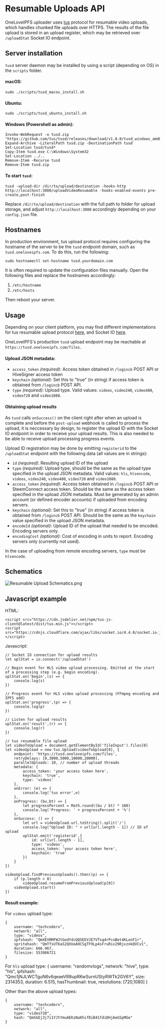 # Resumable Uploads API

OneLoveIPFS uploader uses [tus](https://tus.io) protocol for resumable video uploads, which handles chunked file uploads over HTTPS. The results of the file upload is stored in an upload register, which may be retrieved over `/uploadStat` Socket IO endpoint.

## Server installation

`tusd` server daemon may be installed by using a script (depending on OS) in the `scripts` folder.

#### macOS:
```
sudo ./scripts/tusd_macos_install.sh
```

#### Ubuntu:
```
sudo ./scripts/tusd_ubuntu_install.sh
```

#### Windows (Powershell as admin):
```
Invoke-WebRequest -o tusd.zip "https://github.com/tus/tusd/releases/download/v1.8.0/tusd_windows_amd64.zip"
Expand-Archive -LiteralPath tusd.zip -DestinationPath tusd
Set-Location tusd/tusd*
Copy-Item tusd.exe C:\Windows\System32
Set-Location ../..
Remove-Item -Recurse tusd
Remove-Item tusd.zip
```

#### To start `tusd`:
```
tusd -upload-dir /dir/to/upload/destination -hooks-http http://localhost:3000/uploadVideoResumable -hooks-enabled-events pre-create,post-finish
```
Replace `/dir/to/upload/destination` with the full path to folder for upload storage, and adjust `http://localhost:3000` accordingly depending on your `config.json` file.

## Hostnames

In production environment, tus upload protocol requires configuring the hostname of the server to be the `tusd` endpoint domain, such as `tusd.oneloveipfs.com`. To do this, run the following:

```
sudo hostnamectl set-hostname tusd.yourdomain.com
```

It is often required to update the configuration files manually. Open the following files and replace the hostnames accordingly:

1. `/etc/hostname`
2. `/etc/hosts`

Then reboot your server.

## Usage

Depending on your client platform, you may find different implementations for tus resumable upload protocol [here](https://tus.io/implementations.html), and Socket IO [here](https://socket.io/docs).

OneLoveIPFS's production `tusd` upload endpoint may be reachable at `https://tusd.oneloveipfs.com/files`.

#### Upload JSON metadata:
* `access_token` *(required)*: Access token obtained in `/logincb` POST API or HiveSigner access token
* `keychain` *(optional)*: Set this to "true" (in string) if access token is obtained from `/logincb` POST API.
* `type` *(required)*: Upload type. Valid values: `videos`, `video240`, `video480`, `video720` and `video1080`.

#### Obtaining upload results

As `tusd` calls `onSuccess()` on the client right after when an upload is complete and before the `post-upload` webhook is called to process the upload, it is neccessary by design, to register the upload ID with the Socket IO endpoint in order to receive your upload results. This is also needed to be able to receive upload processing progress events.

Upload ID registration may be done by emitting `registerid` to the `/uploadStat` endpoint with the following data (all values are in strings):

* `id` *(required)*: Resulting upload ID of the upload
* `type` *(required)*: Upload type, should be the same as the upload type specified in the upload JSON metadata. Valid values: `hls`, `hlsencode`, `videos`, `video240`, `video480`, `video720` and `video1080`.
* `access_token` *(required)*: Access token obtained in `/logincb` POST API or SteemConnect access token. Should be the same as the access token specified in the upload JSON metadata. Must be generated by an admin account (or defined encoder accounts) if uploaded from encoding servers.
* `keychain` *(optional)*: Set this to "true" (in string) if access token is obtained from `/logincb` POST API. Should be the same as the `keychain` value specified in the upload JSON metadata.
* `encodeId` *(optional)*: Upload ID of the upload that needed to be encoded. Encoding servers only.
* `encodingCost` *(optional)*: Cost of encoding in units to report. Encoding servers only (currently not used).

In the case of uploading from remote encoding servers, `type` must be `hlsencode`.

## Schematics

![Resumable Upload Schematics.png](https://video.oneloveipfs.com/ipfs/QmUGZtd9aEEdadRUdXTqhDvrer3hUMptdVsVH8ybEGbQCi)

## Javascript example

HTML:
```
<script src="https://cdn.jsdelivr.net/npm/tus-js-client@latest/dist/tus.min.js"></script>
<script src="https://cdnjs.cloudflare.com/ajax/libs/socket.io/4.4.0/socket.io.js"></script>
```

Javascript:
```
// Socket IO connection for upload results
let uplStat = io.connect('/uploadStat')

// Begin event for HLS video upload processing. Emitted at the start of a processing step (e.g. begin encoding).
uplStat.on('begin',(s) => {
    console.log(s)
})

// Progress event for HLS video upload processing (FFmpeg encoding and IPFS add)
uplStat.on('progress',(p) => {
    console.log(p)
})

// Listen for upload results
uplStat.on('result',(r) => {
    console.log(r)
})

// tus resumable file upload
let videoToUpload = document.getElementById('fileInput').files[0]
let videoUpload = new tus.Upload(videoToUpload[0], {
    endpoint: 'https://tusd.oneloveipfs.com/files',
    retryDelays: [0,3000,5000,10000,20000],
    parallelUploads: 10, // number of upload threads
    metadata: {
        access_token: 'your access token here',
        keychain: 'true',
        type: 'videos'
    },
    onError: (e) => {
        console.log('tus error',e)
    },
    onProgress: (bu,bt) => {
        let progressPercent = Math.round((bu / bt) * 100)
        console.log('Progress: ' + progressPercent + '%')
    },
    onSuccess: () => {
        let url = videoUpload.url.toString().split('/')
        console.log("Upload ID: " + url[url.length - 1]) // ID of upload
        uplStat.emit('registerid',{
            id: url[url.length - 1],
            type: 'videos',
            access_token: 'your access token here',
            keychain: 'true'
        })
    }
})

videoUpload.findPreviousUploads().then((p) => {
    if (p.length > 0)
        videoUpload.resumeFromPreviousUpload(p[0])
    videoUpload.start()
})
```

#### Result example:

For `videos` upload type:
```
{
    username: "techcoderx",
    network: "all",
    type: "videos",
    ipfshash: "QmXEVRMFWJtGodYdcQQ5EEVJE7VTsq4rPcoBet4KLonF1r",
    spritehash: "QmTfsUT6aS2QXUoA9CSgTF9Lp4sFruRix29RjxznkQVCv1",
    duration: 666.967,
    filesize: 553986721
}
```

For `hls` upload type:
{
    username: "randomvlogs",
    network: "hive",
    type: "hls",
    ipfshash: "Qmc1jNJLWCTguN6v6qeaeVR8upRKwSurnUStyRWTk2GV6Y",
    size: 2314353,
    duration: 6.515,
    hasThumbnail: true,
    resolutions: [720,1080]
}

Other than the above upload types:
```
{
    username: "techcoderx",
    network: "all",
    type: "video720",
    hash: "QmSGEj3j7i1YJtYmuAEKzNaKhifDiB41fdiDHjAeGSpMGe"
}
```
